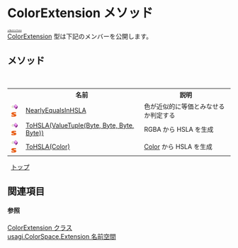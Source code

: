 # ColorExtension メソッド

<div style="font-size:30%"><a href="https://github.com/usagi/usagi.cs/blob/master/docs/Home.md">≪Back to Home</a></div><a href="T_usagi_ColorSpace_Extension_ColorExtension.md">ColorExtension</a> 型は下記のメンバーを公開します。


## メソッド
&nbsp;<table><tr><th></th><th>名前</th><th>説明</th></tr><tr><td>![Public メソッド](media/pubmethod.gif "Public メソッド")![静的メンバー](media/static.gif "静的メンバー")</td><td><a href="M_usagi_ColorSpace_Extension_ColorExtension_NearlyEqualsInHSLA.md">NearlyEqualsInHSLA</a></td><td>
色が近似的に等価とみなせるか判定する</td></tr><tr><td>![Public メソッド](media/pubmethod.gif "Public メソッド")![静的メンバー](media/static.gif "静的メンバー")</td><td><a href="M_usagi_ColorSpace_Extension_ColorExtension_ToHSLA.md">ToHSLA(ValueTuple(Byte, Byte, Byte, Byte))</a></td><td>
RGBA から HSLA を生成</td></tr><tr><td>![Public メソッド](media/pubmethod.gif "Public メソッド")![静的メンバー](media/static.gif "静的メンバー")</td><td><a href="M_usagi_ColorSpace_Extension_ColorExtension_ToHSLA_1.md">ToHSLA(Color)</a></td><td><a href="http://msdn2.microsoft.com/ja-jp/library/ms653055" target="_blank">Color</a> から HSLA を生成</td></tr></table>&nbsp;
<a href="#colorextension-メソッド">トップ</a>

## 関連項目


#### 参照
<a href="T_usagi_ColorSpace_Extension_ColorExtension.md">ColorExtension クラス</a><br /><a href="N_usagi_ColorSpace_Extension.md">usagi.ColorSpace.Extension 名前空間</a><br />